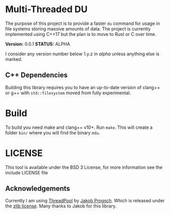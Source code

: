 # Multi-Threaded DU

The purpose of this project is to provide a faster `du` command for usage in file systems storing massive amounts of data. 
The project is currently implemented using C++17 but the plan is to move to Rust or C over time. 

**Version:** 0.0.1 **STATUS:** ALPHA

I consider any version number below 1.y.z in *alpha* unless anything else is marked. 

## C++ Dependencies

Building this library requires you to have an up-to-date version of clang++ or g++ with `std::filesystem` moved from fully experimental.  

# Build

To build you need make and clang++ v10+.
Run `make`. 
This will create a folder `bin/` where you will find the binary `mdu`.

# LICENSE

This tool is available under the BSD 3 License, for more information see the include LICENSE file 

## Acknowledgements 

Currently I am using [ThreadPool](https://github.com/progschj/ThreadPool) by [Jakob Progsch](https://github.com/progschj).
Which is released under the [zlib license](https://github.com/progschj/ThreadPool/blob/master/COPYING). 
Many thanks to Jakob for this library. 

